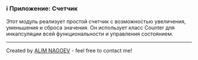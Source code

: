 ### ℹ️ Приложение: Счетчик

Этот модуль реализует простой счетчик с возможностью увеличения, уменьшения и сброса значения.
Он использует класс Counter для инкапсуляции всей функциональности и управления состоянием.

-----
Created by [ALIM NAGOEV](https://github.com/nagoev-id) - feel free to contact me!

